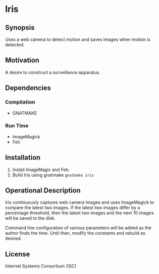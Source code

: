 # Iris

## Synopsis

Uses a web camera to detect motion and saves images when motion is
detected.

## Motivation

A desire to construct a surveillance apparatus.

## Dependencies

### Compilation

* GNATMAKE

### Run Time

* ImageMagick
* Feh

## Installation

1. Install ImageMagic and Feh.
2. Build Iris using gnatmake
`gnatmake iris`

## Operational Description

Iris continuously captures web camera images and uses ImageMagick to
compare the latest two images. If the latest two images differ by a
percentage threshold, then the latest two images and the next 10 images
will be saved to the disk.

Command line configuration of various parameters will be added as the
author finds the time. Until then, modify the constants and rebuild as
desired.

## License

Internet Systems Consortium (ISC)
